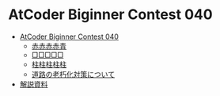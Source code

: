 AtCoder Biginner Contest 040
============================

- [AtCoder Biginner Contest 040](http://abc040.contest.atcoder.jp/)
    - [赤赤赤赤青](http://abc040.contest.atcoder.jp/tasks/abc040_a)
    - [□□□□□](http://abc040.contest.atcoder.jp/tasks/abc040_b)
    - [柱柱柱柱柱](http://abc040.contest.atcoder.jp/tasks/abc040_c)
    - [道路の老朽化対策について](http://abc040.contest.atcoder.jp/tasks/abc040_d)
- [解説資料](http://abc040.contest.atcoder.jp/data/abc/040/editorial.pdf)
